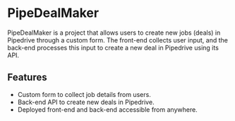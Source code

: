 # PipeDealMaker

PipeDealMaker is a project that allows users to create new jobs (deals) in Pipedrive through a custom form. The front-end collects user input, and the back-end processes this input to create a new deal in Pipedrive using its API.

## Features

- Custom form to collect job details from users.
- Back-end API to create new deals in Pipedrive.
- Deployed front-end and back-end accessible from anywhere.